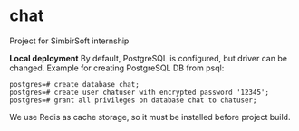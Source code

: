 # chat
Project for SimbirSoft internship

**Local deployment** 
By default, PostgreSQL is configured, but driver can be changed. Example for creating PostgreSQL DB from psql:
```
postgres=# create database chat;
postgres=# create user chatuser with encrypted password '12345';
postgres=# grant all privileges on database chat to chatuser;
```
We use Redis as cache storage, so it must be installed before project build.
